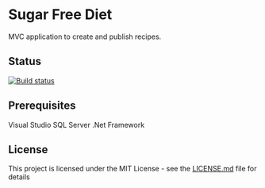# Sugar Free Diet

MVC application to create and publish recipes.

## Status

[![Build status](https://johnwatson484.visualstudio.com/John%20D%20Watson/_apis/build/status/Sugar%20Free%20Diet)](https://johnwatson484.visualstudio.com/John%20D%20Watson/_build/latest?definitionId=12)

## Prerequisites

Visual Studio
SQL Server
.Net Framework

## License

This project is licensed under the MIT License - see the [LICENSE.md](LICENSE.md) file for details
